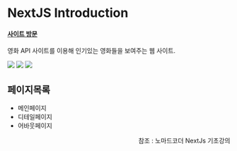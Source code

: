 # NextJS Introduction

#### [사이트 방문](https://next-js-basis-dtfqd3xfc-jsy3437.vercel.app/)
 영화 API 사이트를 이용해 인기있는 영화들을 보여주는 웹 사이트.


<img src="https://img.shields.io/badge/Next.js-000000?style=flat-square&logo=Next.js&logoColor=white"/> <img src="https://img.shields.io/badge/React-00ADD8?style=flat-square&logo=React&logoColor=white"/>
<img src="https://img.shields.io/badge/Vercel-000000?style=flat-square&logo=Vercel&logoColor=white"/>

##  페이지목록
- 메인페이지
- 디테일페이지
- 어바웃페이지

<p align='right'>참조 : 노마드코더 NextJs 기초강의<p/>
